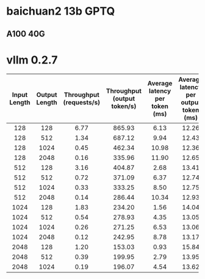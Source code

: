 
# baichuan2 13b GPTQ

## A100 40G

# vllm 0.2.7

| Input Length | Output Length | Throughput (requests/s) | Throughput (output token/s) | Average latency per token (ms) | Average latency per output token (ms) |
| :----------: | :-----------: | :---------------------: | :-------------------------: | :----------------------------: | :-----------------------------------: |
|     128      |      128      |          6.77           |           865.93            |              6.13              |                 12.26                 |
|     128      |      512      |          1.34           |           687.12            |              9.94              |                 12.43                 |
|     128      |     1024      |          0.45           |           462.34            |             10.98              |                 12.36                 |
|     128      |     2048      |          0.16           |           335.96            |             11.90              |                 12.65                 |
|     512      |      128      |          3.16           |           404.87            |              2.68              |                 13.41                 |
|     512      |      512      |          0.72           |           371.09            |              6.37              |                 12.74                 |
|     512      |     1024      |          0.33           |           333.25            |              8.50              |                 12.75                 |
|     512      |     2048      |          0.14           |           286.44            |             10.34              |                 12.93                 |
|     1024     |      128      |          1.83           |           234.20            |              1.56              |                 14.04                 |
|     1024     |      512      |          0.54           |           278.93            |              4.35              |                 13.05                 |
|     1024     |     1024      |          0.26           |           271.25            |              6.53              |                 13.06                 |
|     1024     |     2048      |          0.12           |           242.95            |              8.78              |                 13.17                 |
|     2048     |      128      |          1.20           |           153.03            |              0.93              |                 15.84                 |
|     2048     |      512      |          0.39           |           199.95            |              2.79              |                 13.95                 |
|     2048     |     1024      |          0.19           |           196.07            |              4.54              |                 13.62                 |
